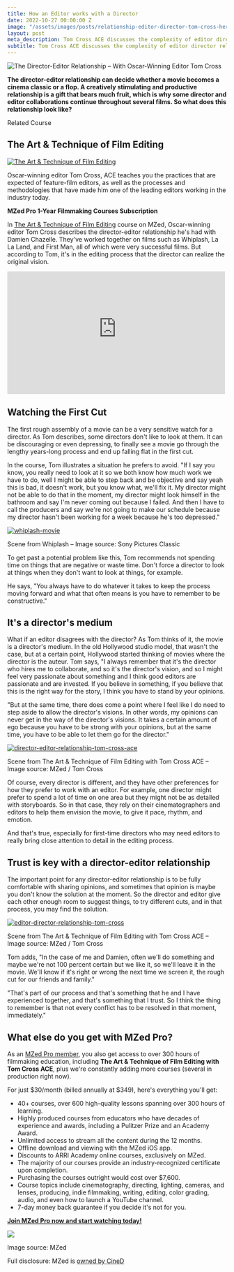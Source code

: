 ```yaml
---
title: How an Editor works with a Director
date: 2022-10-27 00:00:00 Z
image: "/assets/images/posts/relationship-editor-director-tom-cross-hero.jpg"
layout: post
meta_description: Tom Cross ACE discusses the complexity of editor director relationships
subtitle: Tom Cross ACE discusses the complexity of editor director relationships
---
```


![The Director-Editor Relationship – With Oscar-Winning Editor Tom Cross](/assets/images/posts/relationship-editor-director-tom-cross-hero.jpg)

**The director-editor relationship can decide whether a movie becomes a cinema classic or a flop. A creatively stimulating and productive relationship is a gift that bears much fruit, which is why some director and editor collaborations continue throughout several films. So what does this relationship look like?**

Related Course

## The Art & Technique of Film Editing

[![The Art & Technique of Film Editing](/assets/images/posts/tom-cross-art-technique-film-editing-course.jpg)](https://www.mzed.com/courses/the-art-technique-of-film-editing?tap_a=17272-420962&tap_s=3897887-d89a01)

Oscar-winning editor Tom Cross, ACE teaches you the practices that are expected of feature-film editors, as well as the processes and methodologies that have made him one of the leading editors working in the industry today.

**MZed Pro 1-Year Filmmaking Courses Subscription**

In [The Art & Technique of Film Editing](https://www.mzed.com/courses/the-art-technique-of-film-editing?tap_a=17272-420962&tap_s=3212658-e029cf) course on MZed, Oscar-winning editor Tom Cross describes the director-editor relationship he's had with Damien Chazelle. They've worked together on films such as Whiplash, La La Land, and First Man, all of which were very successful films. But according to Tom, it's in the editing process that the director can realize the original vision.

<iframe loading="lazy" title="The Art &amp; Technique of Film Editing - Trailer" width="500" height="281" src="https://www.youtube-nocookie.com/embed/EoktkCDMMb4?feature=oembed" frameborder="0" allow="accelerometer; autoplay; clipboard-write; encrypted-media; gyroscope; picture-in-picture; web-share" referrerpolicy="strict-origin-when-cross-origin" allowfullscreen="" data-rocket-lazyload="fitvidscompatible" data-lazy-src="https://www.youtube-nocookie.com/embed/EoktkCDMMb4?feature=oembed" data-ll-status="loaded"></iframe>

## Watching the First Cut

The first rough assembly of a movie can be a very sensitive watch for a director. As Tom describes, some directors don't like to look at them. It can be discouraging or even depressing, to finally see a movie go through the lengthy years-long process and end up falling flat in the first cut.

In the course, Tom illustrates a situation he prefers to avoid. "If I say you know, you really need to look at it so we both know how much work we have to do, well I might be able to step back and be objective and say yeah this is bad, it doesn't work, but you know what, we'll fix it. My director might not be able to do that in the moment, my director might look himself in the bathroom and say I'm never coming out because I failed. And then I have to call the producers and say we're not going to make our schedule because my director hasn't been working for a week because he's too depressed."

[![whiplash-movie](/assets/images/posts/whiplash-movie-scene.jpg)](/assets/images/posts/whiplash-movie-scene.jpg)

Scene from Whiplash – Image source: Sony Pictures Classic

To get past a potential problem like this, Tom recommends not spending time on things that are negative or waste time. Don't force a director to look at things when they don't want to look at things, for example.

He says, "You always have to do whatever it takes to keep the process moving forward and what that often means is you have to remember to be constructive."

## It's a director's medium

What if an editor disagrees with the director? As Tom thinks of it, the movie is a director's medium. In the old Hollywood studio model, that wasn't the case, but at a certain point, Hollywood started thinking of movies where the director is the auteur. Tom says, "I always remember that it's the director who hires me to collaborate, and so it's the director's vision, and so I might feel very passionate about something and I think good editors are passionate and are invested. If you believe in something, if you believe that this is the right way for the story, I think you have to stand by your opinions.

"But at the same time, there does come a point where I feel like I do need to step aside to allow the director's visions. In other words, my opinions can never get in the way of the director's visions. It takes a certain amount of ego because you have to be strong with your opinions, but at the same time, you have to be able to let them go for the director."

[![director-editor-relationship-tom-cross-ace](/assets/images/posts/tom-cross-ace-editing-course.jpg)](/assets/images/posts/tom-cross-ace-editing-course.jpg)

Scene from The Art & Technique of Film Editing with Tom Cross ACE – Image source: MZed / Tom Cross

Of course, every director is different, and they have other preferences for how they prefer to work with an editor. For example, one director might prefer to spend a lot of time on one area but they might not be as detailed with storyboards. So in that case, they rely on their cinematographers and editors to help them envision the movie, to give it pace, rhythm, and emotion.

And that's true, especially for first-time directors who may need editors to really bring close attention to detail in the editing process.

## Trust is key with a director-editor relationship

The important point for any director-editor relationship is to be fully comfortable with sharing opinions, and sometimes that opinion is maybe you don't know the solution at the moment. So the director and editor give each other enough room to suggest things, to try different cuts, and in that process, you may find the solution.

[![editor-director-relationship-tom-cross](/assets/images/posts/editor-director-relationship-tom-cross.jpg)](/assets/images/posts/editor-director-relationship-tom-cross.jpg)

Scene from The Art & Technique of Film Editing with Tom Cross ACE – Image source: MZed / Tom Cross

Tom adds, "In the case of me and Damien, often we'll do something and maybe we're not 100 percent certain but we like it, so we'll leave it in the movie. We'll know if it's right or wrong the next time we screen it, the rough cut for our friends and family."

"That's part of our process and that's something that he and I have experienced together, and that's something that I trust. So I think the thing to remember is that not every conflict has to be resolved in that moment, immediately."

## **What else do you get with MZed Pro?**

As an [MZed Pro member](https://www.mzed.com/?tap_a=17272-420962&tap_s=3212658-e029cf), you also get access to over 300 hours of filmmaking education, including **The Art & Technique of Film Editing with Tom Cross ACE**, plus we're constantly adding more courses (several in production right now).

For just $30/month (billed annually at $349), here's everything you'll get:

-   40+ courses, over 600 high-quality lessons spanning over 300 hours of learning.
-   Highly produced courses from educators who have decades of experience and awards, including a Pulitzer Prize and an Academy Award.
-   Unlimited access to stream all the content during the 12 months.
-   Offline download and viewing with the MZed iOS app.
-   Discounts to ARRI Academy online courses, exclusively on MZed.
-   The majority of our courses provide an industry-recognized certificate upon completion.
-   Purchasing the courses outright would cost over $7,600.
-   Course topics include cinematography, directing, lighting, cameras, and lenses, producing, indie filmmaking, writing, editing, color grading, audio, and even how to launch a YouTube channel.
-   7-day money back guarantee if you decide it's not for you.

[**Join MZed Pro now and start watching today!**](https://www.mzed.com/?tap_a=17272-420962&tap_s=3212658-e029cf)

[![](/assets/images/posts/mzed-courses-tiles.jpg)](https://www.mzed.com/?tap_a=17272-420962&tap_s=3212658-e029cf)

Image source: MZed

Full disclosure: MZed is [owned by CineD](https://www.cined.com/cined-acquires-mzed/)